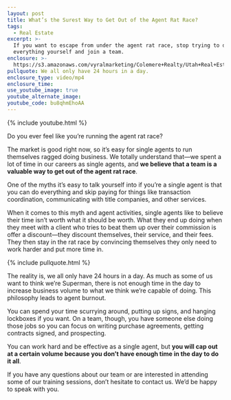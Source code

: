 ```yaml
---
layout: post
title: What’s the Surest Way to Get Out of the Agent Rat Race?
tags:
  - Real Estate
excerpt: >-
  If you want to escape from under the agent rat race, stop trying to do
  everything yourself and join a team.
enclosure: >-
  https://s3.amazonaws.com/vyralmarketing/Colemere+Realty/Utah+Real+Estate+Agent+Rat+Race.mp4
pullquote: We all only have 24 hours in a day.
enclosure_type: video/mp4
enclosure_time:
use_youtube_image: true
youtube_alternate_image:
youtube_code: bu8qhmEhoAA
---
```



{% include youtube.html %}

Do you ever feel like you’re running the agent rat race?&nbsp;

The market is good right now, so it’s easy for single agents to run themselves ragged doing business. We totally understand that—we spent a lot of time in our careers as single agents, and **we believe that a team is a valuable way to get out of the agent rat race**.&nbsp;

One of the myths it’s easy to talk yourself into if you’re a single agent is that you can do everything and skip paying for things like transaction coordination, communicating with title companies, and other services.&nbsp;

When it comes to this myth and agent activities, single agents like to believe their time isn’t worth what it should be worth. What they end up doing when they meet with a client who tries to beat them up over their commission is offer a discount—they discount themselves, their service, and their fees. They then stay in the rat race by convincing themselves they only need to work harder and put more time in.&nbsp;

{% include pullquote.html %}

The reality is, we all only have 24 hours in a day. As much as some of us want to think we’re Superman, there is not enough time in the day to increase business volume to what we think we’re capable of doing. This philosophy leads to agent burnout.&nbsp;

You can spend your time scurrying around, putting up signs, and hanging lockboxes if you want. On a team, though, you have someone else doing those jobs so you can focus on writing purchase agreements, getting contracts signed, and prospecting.&nbsp;

You can work hard and be effective as a single agent, but **you will cap out at a certain volume because you don’t have enough time in the day to do it all**.&nbsp;

If you have any questions about our team or are interested in attending some of our training sessions, don’t hesitate to contact us. We’d be happy to speak with you.&nbsp;
<br>&nbsp;